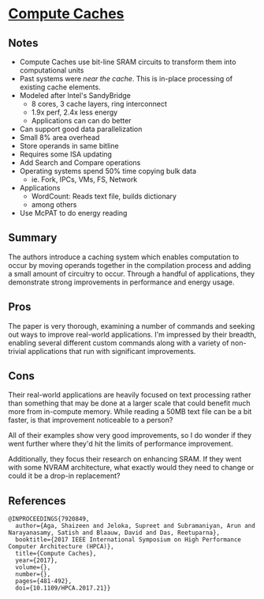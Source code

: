 # [Compute Caches](https://ieeexplore.ieee.org/document/7920849)

## Notes
- Compute Caches use bit-line SRAM circuits to transform them into computational units
- Past systems were _near the cache_. This is in-place processing of existing cache elements.
- Modeled after Intel's SandyBridge
    - 8 cores, 3 cache layers, ring interconnect
    - 1.9x perf, 2.4x less energy
    - Applications can can do better
- Can support good data parallelization
- Small 8% area overhead
- Store operands in same bitline
- Requires some ISA updating
- Add Search and Compare operations
- Operating systems spend 50% time copying bulk data
    - ie. Fork, IPCs, VMs, FS, Network
- Applications
    - WordCount: Reads text file, builds dictionary
    - among others
- Use McPAT to do energy reading

## Summary
The authors introduce a caching system which enables computation to occur by moving operands together in the compilation process and adding a small amount of circuitry to occur. Through a handful of applications, they demonstrate strong improvements in performance and energy usage.

## Pros
The paper is very thorough, examining a number of commands and seeking out ways to improve real-world applications. I'm impressed by their breadth, enabling several different custom commands along with a variety of non-trivial applications that run with significant improvements.

## Cons
Their real-world applications are heavily focused on text processing rather than something that may be done at a larger scale that could benefit much more from in-compute memory. While reading a 50MB text file can be a bit faster, is that improvement noticeable to a person?

All of their examples show very good improvements, so I do wonder if they went further where they'd hit the limits of performance improvement.

Additionally, they focus their research on enhancing SRAM. If they went with some NVRAM architecture, what exactly would they need to change or could it be a drop-in replacement?

## References

```
@INPROCEEDINGS{7920849,
  author={Aga, Shaizeen and Jeloka, Supreet and Subramaniyan, Arun and Narayanasamy, Satish and Blaauw, David and Das, Reetuparna},
  booktitle={2017 IEEE International Symposium on High Performance Computer Architecture (HPCA)}, 
  title={Compute Caches}, 
  year={2017},
  volume={},
  number={},
  pages={481-492},
  doi={10.1109/HPCA.2017.21}}
```
